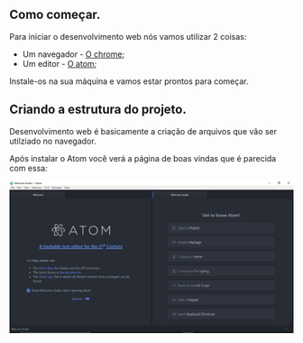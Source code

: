 ## Como começar.

Para iniciar o desenvolvimento web nós vamos utilizar 2 coisas:

* Um navegador - [O chrome](https://www.google.com/chrome/browser/desktop/);
* Um editor - [O atom](https://atom.io/);

Instale-os na sua máquina e vamos estar prontos para começar.

## Criando a estrutura do projeto.

Desenvolvimento web é basicamente a criação de arquivos que vão ser utilziado no navegador.

Após instalar o Atom você verá a página de boas vindas que é parecida com essa:

![Página de boas vindas to atom][welcome]

[welcome]: welcome.png "Página de boas vindas"
